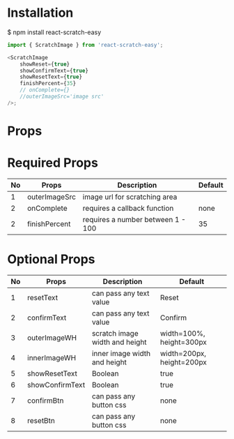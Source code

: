 # Installation

$ npm install react-scratch-easy

```js
import { ScratchImage } from 'react-scratch-easy';

<ScratchImage
	showReset={true}
	showConfirmText={true}
	showResetText={true}
	finishPercent={35}
	// onComplete={}
	//outerImageSrc='image src'
/>;
```

# Props

# Required Props

| No  | Props         | Description                       | Default |
| --- | ------------- | --------------------------------- | ------- |
| 1   | outerImageSrc | image url for scratching area     |
| 2   | onComplete    | requires a callback function      | none    |
| 2   | finishPercent | requires a number between 1 - 100 | 35      |

# Optional Props

| No  | Props           | Description                    | Default                   |
| --- | --------------- | ------------------------------ | ------------------------- |
| 1   | resetText       | can pass any text value        | Reset                     |
| 2   | confirmText     | can pass any text value        | Confirm                   |
| 3   | outerImageWH    | scratch image width and height | width=100%, height=300px  |
| 4   | innerImageWH    | inner image width and height   | width=200px, height=200px |
| 5   | showResetText   | Boolean                        | true                      |
| 6   | showConfirmText | Boolean                        | true                      |
| 7   | confirmBtn      | can pass any button css        | none                      |
| 8   | resetBtn        | can pass any button css        | none                      |
